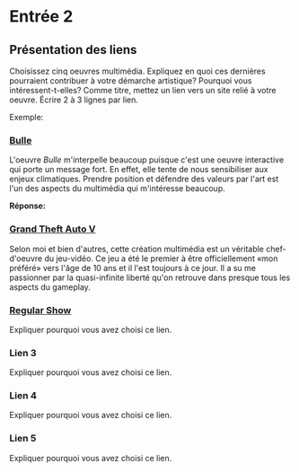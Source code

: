 # Entrée 2
## Présentation des liens
Choisissez cinq oeuvres multimédia. Expliquez en quoi ces dernières pourraient contribuer à votre démarche artistique? Pourquoi vous intéressent-t-elles? Comme titre, mettez un lien vers un site relié à votre oeuvre. Écrire 2 à 3 lignes par lien.

Exemple: 
### [Bulle](https://www.onf.ca/interactif/bulle/) 
L'oeuvre *Bulle* m'interpelle beaucoup puisque c'est une oeuvre interactive qui porte un message fort. En effet, elle tente de nous sensibiliser aux enjeux climatiques. Prendre position et défendre des valeurs par l'art est l'un des aspects du multimédia qui m'intéresse beaucoup. 

**Réponse:**

### [Grand Theft Auto V](https://en.wikipedia.org/wiki/Grand_Theft_Auto_V)
Selon moi et bien d'autres, cette création multimédia est un véritable chef-d'oeuvre du jeu-vidéo. Ce jeu a été le premier à être officiellement «mon préféré» vers l'âge de 10 ans et il l'est toujours à ce jour. Il a su me passionner par la quasi-infinite liberté qu'on retrouve dans presque tous les aspects du gameplay.      

### [Regular Show­](https://en.wikipedia.org/wiki/Regular_Show)
Expliquer pourquoi vous avez choisi ce lien.

### Lien 3 
Expliquer pourquoi vous avez choisi ce lien.  

### Lien 4 
Expliquer pourquoi vous avez choisi ce lien. 

### Lien 5 
Expliquer pourquoi vous avez choisi ce lien. 

